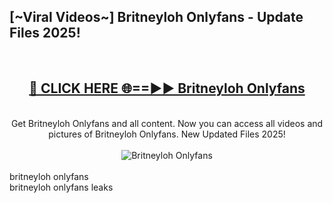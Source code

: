 <h2>[~Viral Videos~] Britneyloh Onlyfans - Update Files 2025!</h2>
<br>
<div align="center">
<h2><a href="https://betterlinks.top/A2PfLJ" rel="nofollow">🔴 CLICK HERE 🌐==►► Britneyloh Onlyfans</a></h2>
<br>
Get Britneyloh Onlyfans and all content. Now you can access all videos and pictures of Britneyloh Onlyfans. New Updated Files 2025!
<br>
<br>
<a href="https://betterlinks.top/A2PfLJ" rel="nofollow" data-target="animated-image.originalLink"><img src="https://i.ibb.co.com/WyWwxjT/player-gif2.gif" alt="Britneyloh Onlyfans" style="max-width: 100%; display: inline-block;" data-target="animated-image.originalImage"></a>
</div>
<br>
britneyloh onlyfans<br>
britneyloh onlyfans leaks